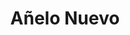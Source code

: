 ---
order: 18
thumbnail: /images/architects-and-developers/portfolio/anelo-nuevo/thumbnail.jpg
title: Añelo Nuevo
credit: 4L Arquitectura
slides:
  - image: /images/architects-and-developers/portfolio/anelo-nuevo/slide-1.jpg
    proportion: video
  - image: /images/architects-and-developers/portfolio/anelo-nuevo/slide-2.jpg
    proportion: video
  - image: /images/architects-and-developers/portfolio/anelo-nuevo/slide-3.jpg
    proportion: video
  - image: /images/architects-and-developers/portfolio/anelo-nuevo/slide-4.jpg
    proportion: video
---